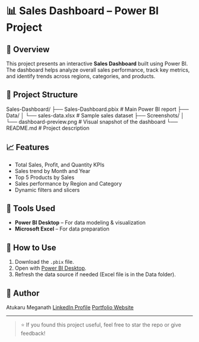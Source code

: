 # 📊 Sales Dashboard – Power BI Project

## 📝 Overview
This project presents an interactive **Sales Dashboard** built using Power BI. The dashboard helps analyze overall sales performance, track key metrics, and identify trends across regions, categories, and products.

## 📂 Project Structure

Sales-Dashboard/
├── Sales-Dashboard.pbix # Main Power BI report
├── Data/
│ └── sales-data.xlsx # Sample sales dataset
├── Screenshots/
│ └── dashboard-preview.png # Visual snapshot of the dashboard
└── README.md # Project description

## 📈 Features
- Total Sales, Profit, and Quantity KPIs
- Sales trend by Month and Year
- Top 5 Products by Sales
- Sales performance by Region and Category
- Dynamic filters and slicers

## 🧰 Tools Used
- **Power BI Desktop** – For data modeling & visualization
- **Microsoft Excel** – For data preparation

## 📌 How to Use
1. Download the `.pbix` file.
2. Open with [Power BI Desktop](https://powerbi.microsoft.com/desktop/).
3. Refresh the data source if needed (Excel file is in the Data folder).

## 👤 Author
Atukaru Meganath
[LinkedIn Profile](https://linkedin.com/in/atukarumeganath/)
[Portfolio Website](https://atukarumeganath.my.canva.site/)

---

> ⭐ If you found this project useful, feel free to star the repo or give feedback!
